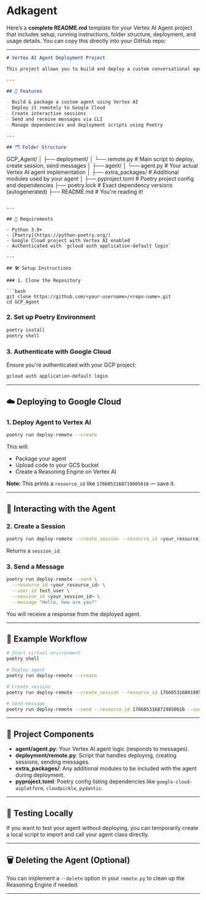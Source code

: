 # Adkagent

Here’s a **complete README.md** template for your Vertex AI Agent project that includes setup, running instructions, folder structure, deployment, and usage details. You can copy this directly into your GitHub repo:

---

```markdown
# Vertex AI Agent Deployment Project

This project allows you to build and deploy a custom conversational agent to Google Cloud's **Vertex AI Agent Builder (Reasoning Engine)** using Python and Poetry. It supports remote deployment, session creation, and interaction with the agent via CLI.

---

## 🚀 Features

- Build & package a custom agent using Vertex AI
- Deploy it remotely to Google Cloud
- Create interactive sessions
- Send and receive messages via CLI
- Manage dependencies and deployment scripts using Poetry

---

## 🗂️ Folder Structure

```

GCP\_Agent/
│
├── deployment/
│   └── remote.py             # Main script to deploy, create session, send messages
│
├── agent/
│   └── agent.py              # Your actual Vertex AI agent implementation
│
├── extra\_packages/          # Additional modules used by your agent
│
├── pyproject.toml           # Poetry project config and dependencies
├── poetry.lock              # Exact dependency versions (autogenerated)
├── README.md                # You're reading it!

````

---

## 🔧 Requirements

- Python 3.9+
- [Poetry](https://python-poetry.org/)
- Google Cloud project with Vertex AI enabled
- Authenticated with `gcloud auth application-default login`

---

## 🛠️ Setup Instructions

### 1. Clone the Repository

```bash
git clone https://github.com/<your-username>/<repo-name>.git
cd GCP_Agent
````

### 2. Set up Poetry Environment

```bash
poetry install
poetry shell
```

### 3. Authenticate with Google Cloud

Ensure you're authenticated with your GCP project:

```bash
gcloud auth application-default login
```

---

## ☁️ Deploying to Google Cloud

### 1. Deploy Agent to Vertex AI

```bash
poetry run deploy-remote --create
```

This will:

* Package your agent
* Upload code to your GCS bucket
* Create a Reasoning Engine on Vertex AI

**Note:** This prints a `resource_id` like `1766053168719805616` — save it.

---

## 💬 Interacting with the Agent

### 2. Create a Session

```bash
poetry run deploy-remote --create_session --resource_id <your_resource_id>
```

Returns a `session_id`.

### 3. Send a Message

```bash
poetry run deploy-remote --send \
  --resource_id <your_resource_id> \
  --user_id test_user \
  --session_id <your_session_id> \
  --message "Hello, how are you?"
```

You will receive a response from the deployed agent.

---

## 📌 Example Workflow

```bash
# Start virtual environment
poetry shell

# Deploy agent
poetry run deploy-remote --create

# Create session
poetry run deploy-remote --create_session --resource_id 1766053168019855616

# Send message
poetry run deploy-remote --send --resource_id 1766053168719850616 --user_id test_user --session_id 2047779383837408432 --message "Tell me a joke."
```

---

## 🧩 Project Components

* **agent/agent.py**: Your Vertex AI agent logic (responds to messages).
* **deployment/remote.py**: Script that handles deploying, creating sessions, sending messages.
* **extra\_packages/**: Any additional modules to be included with the agent during deployment.
* **pyproject.toml**: Poetry config listing dependencies like `google-cloud-aiplatform`, `cloudpickle`, `pydantic`.

---

## 🧪 Testing Locally

If you want to test your agent without deploying, you can temporarily create a local script to import and call your agent class directly.

---

## 🗑️ Deleting the Agent (Optional)

You can implement a `--delete` option in your `remote.py` to clean up the Reasoning Engine if needed.

---



